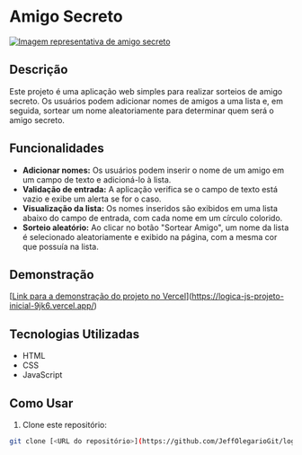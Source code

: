 # Amigo Secreto

[![Imagem representativa de amigo secreto](assets/amigo-secreto.png)](https://github.com/JeffOlegarioGit/logica-js-projeto_inicial/blob/main/challenge-amigo-secreto_pt-main/assets/amigo-secreto.png)

## Descrição

Este projeto é uma aplicação web simples para realizar sorteios de amigo secreto. Os usuários podem adicionar nomes de amigos a uma lista e, em seguida, sortear um nome aleatoriamente para determinar quem será o amigo secreto.

## Funcionalidades

*   **Adicionar nomes:** Os usuários podem inserir o nome de um amigo em um campo de texto e adicioná-lo à lista.
*   **Validação de entrada:** A aplicação verifica se o campo de texto está vazio e exibe um alerta se for o caso.
*   **Visualização da lista:** Os nomes inseridos são exibidos em uma lista abaixo do campo de entrada, com cada nome em um círculo colorido.
*   **Sorteio aleatório:** Ao clicar no botão "Sortear Amigo", um nome da lista é selecionado aleatoriamente e exibido na página, com a mesma cor que possuía na lista.

## Demonstração

[[Link para a demonstração do projeto no Vercel](<URL do seu projeto no Vercel>)](https://logica-js-projeto-inicial-9jk6.vercel.app/)

## Tecnologias Utilizadas

*   HTML
*   CSS
*   JavaScript

## Como Usar

1.  Clone este repositório:

   ```bash
   git clone [<URL do repositório>](https://github.com/JeffOlegarioGit/logica-js-projeto_inicial)
